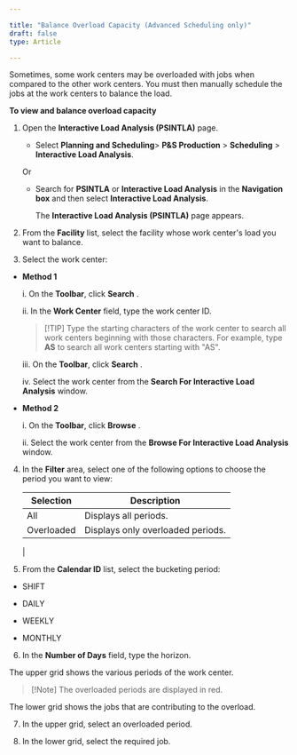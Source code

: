 ```yaml
---

title: "Balance Overload Capacity (Advanced Scheduling only)"
draft: false
type: Article

---
```


Sometimes, some work centers may be overloaded with jobs when compared to the other work centers. You must then manually schedule the jobs at the work centers to balance the load.

**To view and balance overload capacity**

1. Open the **Interactive Load Analysis (PSINTLA)** page.

    - Select **Planning and Scheduling**> **P&S Production** > **Scheduling** > **Interactive Load Analysis**.

    Or

    - Search for **PSINTLA** or **Interactive Load Analysis** in the **Navigation box** and then select **Interactive Load Analysis**.

        The **Interactive Load Analysis (PSINTLA)** page appears.

2. From the **Facility** list, select the facility whose work center's load you want to balance.

3. Select the work center:

- **Method 1**

    i. On the **Toolbar**, click **Search** .

    ii. In the **Work Center** field, type the work center ID.

    > [!TIP] Type the starting characters of the work center to search all work centers beginning with those characters. For example, type **AS** to search all work centers starting with "AS".

    iii. On the **Toolbar**, click **Search** .

    iv. Select the work center from the **Search For Interactive Load Analysis** window.

- **Method 2**

    i. On the **Toolbar**, click **Browse** .

    ii. Select the work center from the **Browse For Interactive Load Analysis** window.

4. In the **Filter** area, select one of the following options to choose the period you want to view:

    | **Selection**  | **Description**                    |
    |----------------|------------------------------------|
    | All            | Displays all periods.              |
    | Overloaded     | Displays only overloaded periods.  |
    |

5. From the **Calendar ID** list, select the bucketing period:

- SHIFT

- DAILY

- WEEKLY

- MONTHLY

6. In the **Number of Days** field, type the horizon.

The upper grid shows the various periods of the work center.

> [!Note] The overloaded periods are displayed in red.

The lower grid shows the jobs that are contributing to the overload.

7. In the upper grid, select an overloaded period.

8. In the lower grid, select the required job.

​
